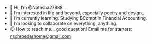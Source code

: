 - 👋 Hi, I’m @Natasha27888
- 👀 I’m interested in life and beyond, especially poetry and design..
- 🌱 I’m currently learning. Studying BCompt in Financial Accounting.
- 💞️ I’m looking to collaborate on everything, anything.
- 📫 How to reach me... good question! Email me for starters: nschroederhome@gmail.com

